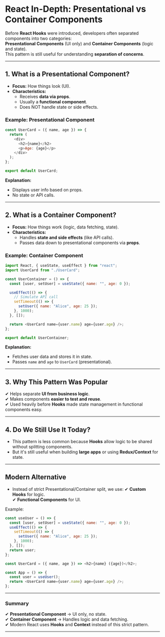 
#  React In-Depth: Presentational vs Container Components

Before **React Hooks** were introduced, developers often separated components into two categories:  
**Presentational Components** (UI only) and **Container Components** (logic and state).  
This pattern is still useful for understanding **separation of concerns**.

---

## **1. What is a Presentational Component?**
- **Focus:** How things look (UI).
- **Characteristics:**
  - Receives **data via props**.
  - Usually a **functional component**.
  - Does NOT handle state or side effects.

###  Example: Presentational Component
```javascript
const UserCard = ({ name, age }) => {
  return (
    <div>
      <h2>{name}</h2>
      <p>Age: {age}</p>
    </div>
  );
};

export default UserCard;
```

**Explanation:**  
- Displays user info based on props.  
- No state or API calls.

---

## **2. What is a Container Component?**
- **Focus:** How things work (logic, data fetching, state).
- **Characteristics:**
  - Handles **state and side effects** (like API calls).
  - Passes data down to presentational components via **props**.

###  Example: Container Component
```javascript
import React, { useState, useEffect } from "react";
import UserCard from "./UserCard";

const UserContainer = () => {
  const [user, setUser] = useState({ name: "", age: 0 });

  useEffect(() => {
    // Simulate API call
    setTimeout(() => {
      setUser({ name: "Alice", age: 25 });
    }, 1000);
  }, []);

  return <UserCard name={user.name} age={user.age} />;
};

export default UserContainer;
```

**Explanation:**  
- Fetches user data and stores it in state.  
- Passes `name` and `age` to `UserCard` (presentational).  

---

## **3. Why This Pattern Was Popular**
✔ Helps separate **UI from business logic**.  
✔ Makes components **easier to test and reuse**.  
✔ Used heavily before **Hooks** made state management in functional components easy.

---

## **4. Do We Still Use It Today?**
- This pattern is less common because **Hooks** allow logic to be shared without splitting components.
- But it's still useful when building **large apps** or using **Redux/Context** for state.

---

##  **Modern Alternative**
- Instead of strict Presentational/Container split, we use:
  ✔ **Custom Hooks** for logic.  
  ✔ **Functional Components** for UI.  

Example:
```javascript
const useUser = () => {
  const [user, setUser] = useState({ name: "", age: 0 });
  useEffect(() => {
    setTimeout(() => {
      setUser({ name: "Alice", age: 25 });
    }, 1000);
  }, []);
  return user;
};

const UserCard = ({ name, age }) => <h2>{name} ({age})</h2>;

const App = () => {
  const user = useUser();
  return <UserCard name={user.name} age={user.age} />;
};
```

---

###  Summary
✔ **Presentational Component** → UI only, no state.  
✔ **Container Component** → Handles logic and data fetching.  
✔ Modern React uses **Hooks** and **Context** instead of this strict pattern.

---
